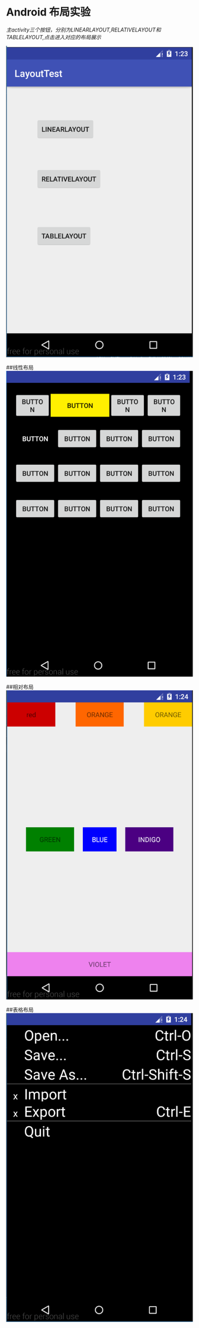 # Android 布局实验

*主activity三个按钮，分别为LINEARLAYOUT,RELATIVELAYOUT和TABLELAYOUT,点击进入对应的布局展示*

![](https://raw.githubusercontent.com/Noob-I-Am/LayoutTest/master/LO1.PNG)

##线性布局
![](https://raw.githubusercontent.com/Noob-I-Am/LayoutTest/master/LO2.PNG)

##相对布局
![](https://raw.githubusercontent.com/Noob-I-Am/LayoutTest/master/LO3.PNG)

##表格布局
![](https://raw.githubusercontent.com/Noob-I-Am/LayoutTest/master/LO4.PNG)
